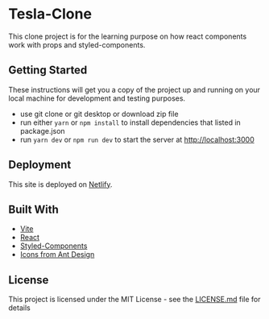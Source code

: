 # Tesla-Clone

This clone project is for the learning purpose on how react components work with props and styled-components. 

## Getting Started

These instructions will get you a copy of the project up and running on your local machine for development and testing purposes. 

- use git clone or git desktop or download zip file
- run either `yarn` or `npm install` to install dependencies that listed in package.json
- run `yarn dev` or `npm run dev` to start the server at [http://localhost:3000](http://localhost:3000)

## Deployment

This site is deployed on [Netlify](https://tesla-clone-vc.netlify.app/).

## Built With

- [Vite](https://vitejs.dev/)
- [React](https://reactjs.org/)
- [Styled-Components](https://styled-components.com/)
- [Icons from Ant Design](https://ant.design/components/icon/)

## License

This project is licensed under the MIT License - see the [LICENSE.md](LICENSE.md) file for details
